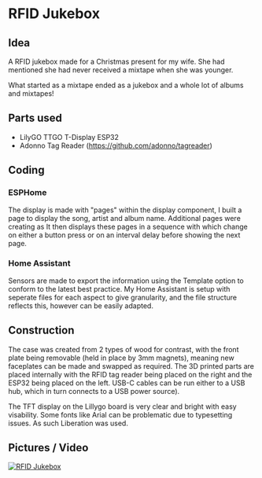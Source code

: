 # RFID Jukebox

## Idea
A RFID jukebox made for a Christmas present for my wife. She had mentioned she had never received a mixtape when she was younger.

What started as a mixtape ended as a jukebox and a whole lot of albums and mixtapes!

## Parts used
- LilyGO TTGO T-Display ESP32
- Adonno Tag Reader (https://github.com/adonno/tagreader)

## Coding

### ESPHome
The display is made with "pages" within the display component, I built a page to display the song, artist and album name. Additional pages were creating as 
It then displays these pages in a sequence with which change on either a button press or on an interval delay before showing the next page.

### Home Assistant
Sensors are made to export the information using the Template option to conform to the latest best practice. My Home Assistant is setup with seperate files for each aspect to give granularity, and the file structure reflects this, however can be easily adapted.

## Construction
The case was created from 2 types of wood for contrast, with the front plate being removable (held in place by 3mm magnets), meaning new faceplates can be made and swapped as required.
The 3D printed parts are placed internally with the RFID tag reader being placed on the right and the ESP32 being placed on the left. USB-C cables can be run either to a USB hub, which in turn connects to a USB power source).

The TFT display on the Lillygo board is very clear and bright with easy visability. Some fonts like Arial can be problematic due to typesetting issues. As such Liberation was used.

## Pictures / Video

[![RFID Jukebox](https://user-images.githubusercontent.com/68851601/218323503-29c4ed33-b1b4-4bc6-b1c5-d3aa8cf0d70a.png)](https://www.youtube.com/watch?v=FfvNjQdFL8A)
